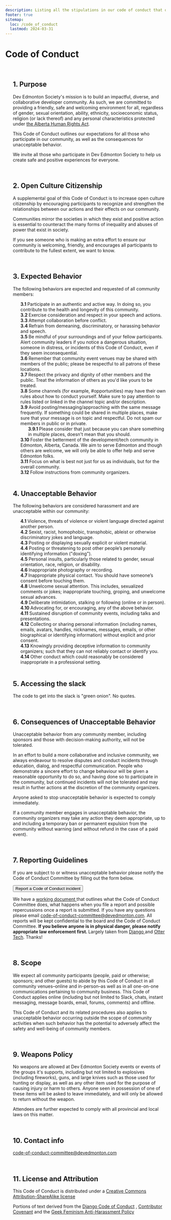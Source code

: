 ```yaml
---
description: Listing all the stipulations in our code of conduct that our members have to follow.
footer: true
sitemap:
  loc: /code_of_conduct
  lastmod: 2024-03-31
---
```


# Code of Conduct

<div class="code-of-conduct">
  <ol>
    <li>
      <h2>
        1. Purpose
      </h2>
      <p>
        Dev Edmonton Society's mission is to build an impactful,
        diverse, and collaborative developer community. As such, we
        are committed to providing a friendly, safe and welcoming
        environment for all, regardless of gender, sexual
        orientation, ability, ethnicity, socioeconomic status,
        religion (or lack thereof) and any personal characteristics
        protected under
        <a
          class="text-primary font-bold"
          href="https://www.qp.alberta.ca/documents/Acts/A25P5.pdf"
          target="_blank"
          rel="noopener noreferrer"
          >
        the Alberta Human Rights Act</a
          >.
      </p>
      <p>
        This Code of Conduct outlines our expectations for all those
        who participate in our community, as well as the
        consequences for unacceptable behavior.
      </p>
      <p>
        We invite all those who participate in Dev Edmonton Society
        to help us create safe and positive experiences for
        everyone.
      </p>
    </li>
    <li>
      <h2>
        2. Open Culture Citizenship
      </h2>
      <p>
        A supplemental goal of this Code of Conduct is to increase
        open culture citizenship by encouraging participants to
        recognize and strengthen the relationships between our
        actions and their effects on our community.
      </p>
      <p>
        Communities mirror the societies in which they exist and
        positive action is essential to counteract the many forms of
        inequality and abuses of power that exist in society.
      </p>
      <p>
        If you see someone who is making an extra effort to ensure
        our community is welcoming, friendly, and encourages all
        participants to contribute to the fullest extent, we want to
        know.
      </p>
    </li>
    <li>
      <h2>
        3. Expected Behavior
      </h2>
      <p>
        The following behaviors are expected and requested of all
        community members:
      </p>
      <ol class="multiLevelNumberNotation">
        <li class="py-1">
          Participate in an authentic and active way. In doing so,
          you contribute to the health and longevity of this
          community.
        </li>
        <li class="py-1">
          Exercise consideration and respect in your speech and
          actions.
        </li>
        <li class="py-1">Attempt collaboration before conflict.</li>
        <li class="py-1">
          Refrain from demeaning, discriminatory, or harassing
          behavior and speech.
        </li>
        <li class="py-1">
          Be mindful of your surroundings and of your fellow
          participants. Alert community leaders if you notice a
          dangerous situation, someone in distress, or incidents
          of this Code of Conduct, even if they seem
          inconsequential.
        </li>
        <li class="py-1">
          Remember that community event venues may be shared with
          members of the public; please be respectful to all
          patrons of these locations.
        </li>
        <li class="py-1">
          Respect the privacy and dignity of other members and the
          public. Treat the information of others as you'd like
          yours to be treated.
        </li>
        <li class="py-1">
          Some channels (for example, #opportunities) may have their
          own rules about how to conduct yourself. Make sure to pay
          attention to rules listed or linked in the channel topic
          and/or description.
        </li>
        <li class="py-1">
          Avoid posting/messaging/approaching with the same
          message frequently. If something could be shared in
          multiple places, make sure that your message is on topic
          and respectful. Do not spam our members in public or in
          private.
          <ol class="multiLevelNumberNotation">
            <li class="py-1">
              Please consider that just because you can share
              something in multiple places, doesn't mean that
              you should.
            </li>
          </ol>
        </li>
        <li class="py-1">
          Foster the betterment of the development/tech community in 
          Edmonton, Alberta, Canada. We aim to serve Edmonton and 
          though others are welcome, we will only be able to offer 
          help and serve Edmonton folks. 
        </li>
        <li class="py-1">
          Focus on what is best not just for us as individuals, but 
          for the overall community.
        </li>
        <li class="py-1">
          Follow instructions from community organizers.
        </li>
      </ol>
    </li>
    <li>
      <h2>
        4. Unacceptable Behavior
      </h2>
      <p>
        The following behaviors are considered harassment and are
        unacceptable within our community:
      </p>
      <ol class="multiLevelNumberNotation">
        <li class="py-1">
          Violence, threats of violence or violent language
          directed against another person.
        </li>
        <li class="py-1">
          Sexist, racist, homophobic, transphobic, ableist or
          otherwise discriminatory jokes and language.
        </li>
        <li class="py-1">
          Posting or displaying sexually explicit or violent
          material.
        </li>
        <li class="py-1">
          Posting or threatening to post other people’s personally
          identifying information ("doxing").
        </li>
        <li class="py-1">
          Personal insults, particularly those related to gender,
          sexual orientation, race, religion, or disability.
        </li>
        <li class="py-1">
          Inappropriate photography or recording.
        </li>
        <li class="py-1">
          Inappropriate physical contact. You should have
          someone’s consent before touching them.
        </li>
        <li class="py-1">
          Unwelcome sexual attention. This includes, sexualized
          comments or jokes; inappropriate touching, groping, and
          unwelcome sexual advances.
        </li>
        <li class="py-1">
          Deliberate intimidation, stalking or following (online
          or in person).
        </li>
        <li class="py-1">
          Advocating for, or encouraging, any of the above
          behavior.
        </li>
        <li class="py-1">
          Sustained disruption of community events, including
          talks and presentations.
        </li>
        <li class="py-1">
          Collecting or sharing personal information (including
          names, emails, avatars, handles, nicknames, messages,
          emails, or other biographical or identifying
          information) without explicit and prior consent.
        </li>
        <li class="py-1">
          Knowingly providing deceptive information to community 
          organizers; such that they can not reliably contact or 
          identify you.
        </li>
        <li class="py-1">
          Other conduct which could reasonably be considered 
          inappropriate in a professional setting.
        </li>
      </ol>
    </li>
    <li>
      <h2>
        5. Accessing the slack
      </h2>
      <p>
        The code to get into the slack is "green onion". No quotes.
      </p>
    </li>
    <li>
      <h2>
        6. Consequences of Unacceptable Behavior
      </h2>
      <p>
        Unacceptable behavior from any community member, including
        sponsors and those with decision-making authority, will not
        be tolerated.
      </p>
      <p>
        In an effort to build a more collaborative and inclusive
        community, we always endeavour to resolve disputes and
        conduct incidents through education, dialog, and respectful
        communication. People who demonstrate a sincere effort to
        change behaviour will be given a reasonable opportunity to
        do so, and having done so to participate in the community,
        but continued incidents will not be tolerated and may result
        in further actions at the discretion of the community
        organizers.
      </p>
      <p>
        Anyone asked to stop unacceptable behavior is expected to
        comply immediately.
      </p>
      <p>
        If a community member engages in unacceptable behavior, the
        community organizers may take any action they deem
        appropriate, up to and including a temporary ban or
        permanent expulsion from the community without warning (and
        without refund in the case of a paid event).
      </p>
    </li>
    <li>
      <h2>
        7. Reporting Guidelines
      </h2>
      <p>
        If you are subject to or witness unacceptable behavior
        please notify the Code of Conduct Committee by filling out
        the form below.
      </p>
      <form action="https://forms.gle/NR56fRQUVzdbf1v3A">
        <button
          type="submit"
          class="inline-flex justify-center py-2 px-4 border border-transparent text-sm leading-5 font-medium rounded-md text-white bg-primary hover:bg-secondary focus:outline-none focus:border-primary focus:shadow-outline-indigo active:bg-primary transition-colors duration-300 my-4"
          >
        Report a Code of Conduct incident
        </button>
      </form>
      <p>
        We have a
        <a
          class="text-primary font-bold"
          href="https://docs.google.com/document/d/1mIXjGSY1P_R_KQ9z7fcbU_2_-yj2v99ir0op3Abx3SU/edit?usp=sharing"
          target="_blank"
          rel="noopener noreferrer"
          >
        working document
        </a>
        that outlines what the Code of Conduct Committee does, what
        happens when you file a report and possible repercussions
        once a report is submitted. If you have any questions please
        email
        <a
          class="text-primary font-bold"
          href="mailto:code-of-conduct-committee@devedmonton.com"
          >
        code-of-conduct-committee@devedmonton.com</a
          >. All reports will be kept confidential to the board and
        the Code of Conduct Committee.
        <strong>
        If you believe anyone is in physical danger, please
        notify appropriate law enforcement first.
        </strong>
        Largely taken from
        <a
          class="text-primary font-bold"
          href="https://www.djangoproject.com/conduct/reporting/"
          target="_blank"
          rel="noopener noreferrer"
          >
        Django
        </a>
        and
        <a
          class="text-primary font-bold"
          href="https://otter.technology/"
          target="_blank"
          rel="noopener noreferrer"
          >Otter Tech</a
          >. Thanks!
      </p>
    </li>
    <li>
      <h2>
        8. Scope
      </h2>
      <p>
        We expect all community participants (people, paid or
        otherwise; sponsors; and other guests) to abide by this Code
        of Conduct in all community venues–online and in-person–as
        well as in all one-on-one communications pertaining to
        community business. This Code of Conduct applies online
        (including but not limited to Slack, chats, instant
        messaging, message boards, email, forums, comments) and
        offline.
      </p>
      <p>
        This Code of Conduct and its related procedures also applies
        to unacceptable behavior occurring outside the scope of
        community activities when such behavior has the potential to
        adversely affect the safety and well-being of community
        members.
      </p>
    </li>
    <li>
      <h2>
        9. Weapons Policy
      </h2>
      <p>
        No weapons are allowed at Dev Edmonton Society events or
        events of the groups it's supports, including but not
        limited to explosives (including fireworks), guns, and large
        knives such as those used for hunting or display, as well as
        any other item used for the purpose of causing injury or
        harm to others. Anyone seen in possession of one of these
        items will be asked to leave immediately, and will only be
        allowed to return without the weapon.
      </p>
      <p>
        Attendees are further expected to comply with all provincial
        and local laws on this matter.
      </p>
    </li>
    <li>
      <h2>
        10. Contact info
      </h2>
      <p>
        <a
          class="text-primary font-bold"
          href="mailto:code-of-conduct-committee@devedmonton.com"
          >
        code-of-conduct-committee@devedmonton.com</a
          >
      </p>
    </li>
    <li>
      <h2>
        11. License and Attribution
      </h2>
      <div>
        <p>
          This Code of Conduct is distributed under a
          <a
            class="text-primary font-bold"
            href="https://creativecommons.org/licenses/by-sa/3.0/"
            target="_blank"
            rel="noopener noreferrer"
            >
          Creative Commons Attribution-ShareAlike license</a
            >
        </p>
        <p>
          Portions of text derived from the
          <a
            class="text-primary font-bold"
            href="https://www.djangoproject.com/conduct/"
            target="_blank"
            rel="noopener noreferrer"
            >
          Django Code of Conduct</a
            >
          ,
          <a
            class="text-primary font-bold"
            href="https://www.contributor-covenant.org/version/2/1/code_of_conduct/"
            target="_blank"
            rel="noopener noreferrer"
            >
          Contributor Covenant</a
            >
          and the
          <a
            class="text-primary font-bold"
            href="https://geekfeminism.wikia.com/wiki/Conference_anti-harassment/Policy"
            target="_blank"
            rel="noopener noreferrer"
            >
          Geek Feminism Anti-Harassment Policy</a
            >
        </p>
      </div>
    </li>
  </ol>
</div>

<style>
.code-of-conduct ol {
  counter-reset: section;
  list-style: none
}

.code-of-conduct li:before {
  counter-increment: section;
  content: counters(section, ".") " ";
  visibility: hidden;
}

.code-of-conduct .multiLevelNumberNotation > li:before {
  font-weight: bold;
  visibility: visible;
}
</style>
